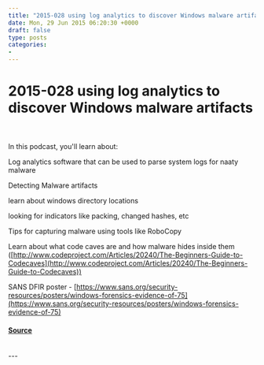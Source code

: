 ```yaml
---
title: "2015-028 using log analytics to discover Windows malware artifacts"
date: Mon, 29 Jun 2015 06:20:30 +0000
draft: false
type: posts
categories: 
- 
---
```

# 2015-028 using log analytics to discover Windows malware artifacts

<br/>

<br/>
In this podcast, you'll learn about:

Log analytics software that can be used to parse system logs for naaty malware

Detecting Malware artifacts

learn about windows directory locations

looking for indicators like packing, changed hashes, etc

Tips for capturing malware using tools like RoboCopy

Learn about what code caves are and how malware hides inside them ([http://www.codeproject.com/Articles/20240/The-Beginners-Guide-to-Codecaves](http://www.codeproject.com/Articles/20240/The-Beginners-Guide-to-Codecaves))

SANS DFIR poster - [https://www.sans.org/security-resources/posters/windows-forensics-evidence-of-75](https://www.sans.org/security-resources/posters/windows-forensics-evidence-of-75)

#### [Source](https://traffic.libsyn.com/secure/brakeingsecurity/2015-028-Michael_gough_pt2.mp3)

<br/>
---
